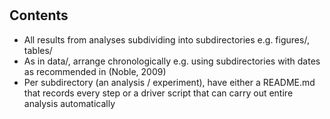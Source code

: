 #

## Contents
  - All results from analyses subdividing into subdirectories e.g. figures/, tables/
  - As in data/, arrange chronologically e.g. using subdirectories with dates as recommended in (Noble, 2009)
  - Per subdirectory (an analysis / experiment), have either a README.md that records every step or a driver script that can carry out entire analysis automatically